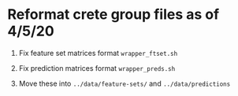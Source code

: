 # Reformat crete group files as of 4/5/20


1. Fix feature set matrices format `wrapper_ftset.sh`

2. Fix prediction matrices format `wrapper_preds.sh`

3. Move these into `../data/feature-sets/` and `../data/predictions`

